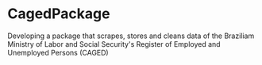 # CagedPackage
Developing a package that scrapes, stores and cleans data of the Braziliam Ministry of Labor and Social Security's  Register of Employed and Unemployed Persons  (CAGED)
